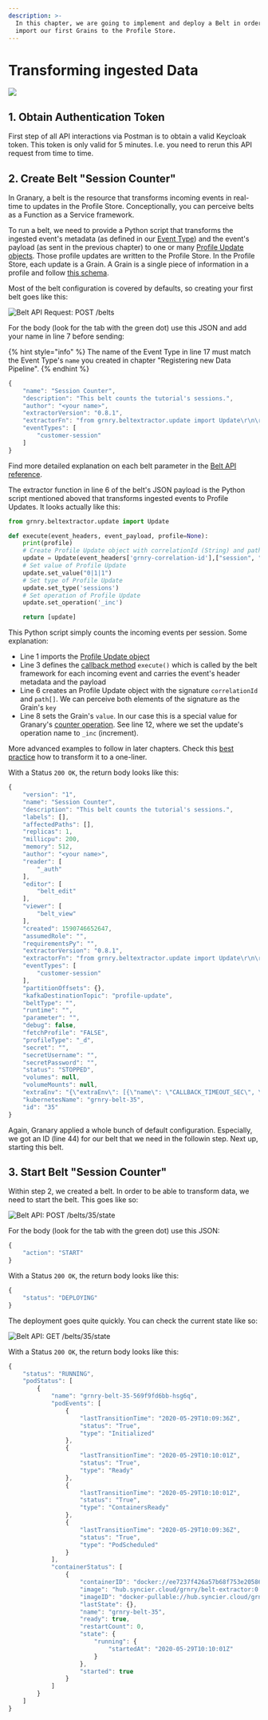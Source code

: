 ```yaml
---
description: >-
  In this chapter, we are going to implement and deploy a Belt in order to
  import our first Grains to the Profile Store.
---
```


# Transforming ingested Data

![](../../.gitbook/assets/grafik%20%2829%29.png)

## 1. Obtain Authentication Token

First step of all API interactions via Postman is to obtain a valid Keycloak token. This token is only valid for 5 minutes. I.e. you need to rerun this API request from time to time.

## 2. Create Belt "Session Counter"

In Granary, a belt is the resource that transforms incoming events in real-time to updates in the Profile Store. Conceptionally, you can perceive belts as a Function as a Service framework.

To run a belt, we need to provide a Python script that transforms the ingested event's metadata \(as defined in our [Event Type](registering-new-data.md#2-create-event-type-customer-session)\) and the event's payload \(as sent in the previous chapter\) to one or many [Profile Update objects](../../developer-reference/dataflow/belt-extractor.md#configuration). Those profile updates are written to the Profile Store. In the Profile Store, each update is a Grain. A Grain is a single piece of information in a profile and follow [this schema](../../developer-reference/dataflow/profile-store/#table-profilestore). 

Most of the belt configuration is covered by defaults, so creating your first belt goes like this:

![Belt API Request: POST /belts](../../.gitbook/assets/image%20%2842%29.png)

For the body \(look for the tab with the green dot\) use this JSON and add your name in line 7 before sending: 

{% hint style="info" %}
The name of the Event Type in line 17 must match the Event Type's `name` you created in chapter "Registering new Data Pipeline".
{% endhint %}

```javascript
{
    "name": "Session Counter",
    "description": "This belt counts the tutorial's sessions.",
    "author": "<your name>",
    "extractorVersion": "0.8.1",    
    "extractorFn": "from grnry.beltextractor.update import Update\r\n\r\ndef execute(event_headers, event_payload, profile=None):\r\n    print(profile)\r\n    # Create Profile Update object with correlationId (String) and path (Array<String>)\r\n    update = Update(event_headers['grnry-correlation-id'],[\"session\", \"counter\"])\r\n    # Set value of Profile Update\r\n    update.set_value(\"0|1|1\")\r\n    # Set type of Profile Update\r\n    update.set_type('sessions')\r\n    # Set operation of Profile Update\r\n    update.set_operation('_inc')\r\n    return [update]",
    "eventTypes": [
        "customer-session"
    ]
}
```

Find more detailed explanation on each belt parameter in the [Belt API reference](../../developer-reference/api-reference/belt-api.md#create-and-store-a-belt).

The extractor function in line 6 of the belt's JSON payload is the Python script mentioned aboved that transforms ingested events to Profile Updates. It looks actually like this:

```python
from grnry.beltextractor.update import Update

def execute(event_headers, event_payload, profile=None):
    print(profile)
    # Create Profile Update object with correlationId (String) and path (Array<String>)
    update = Update(event_headers['grnry-correlation-id'],["session", "counter"])
    # Set value of Profile Update
    update.set_value("0|1|1")
    # Set type of Profile Update
    update.set_type('sessions')
    # Set operation of Profile Update
    update.set_operation('_inc')

    return [update]
```

This Python script simply counts the incoming events per session. Some explanation:

* Line 1 imports the [Profile Update object](../../developer-reference/dataflow/belt-extractor.md#configuration) 
* Line 3 defines the [callback method](../../developer-reference/dataflow/belt-extractor.md#callback-signature) `execute()` which is called by the belt framework for each incoming event and carries the event's header metadata and the payload
* Line 6 creates an Profile Update object with the signature `correlationId` and `path[]`. We can perceive both elements of the signature as the Grain's `key`
* Line 8 sets the Grain's `value`. In our case this is a special value for Granary's [counter operation](../../developer-reference/dataflow/profile-store/#counter). See line 12, where we set the update's operation name to `_inc` \(increment\).

More advanced examples to follow in later chapters. Check this [best practice](../using-data-in-granary/best-practices/easing-development.md) how to transform it to a one-liner.

With a Status `200 OK`, the return body looks like this:

```javascript
{
    "version": "1",
    "name": "Session Counter",
    "description": "This belt counts the tutorial's sessions.",
    "labels": [],
    "affectedPaths": [],
    "replicas": 1,
    "millicpu": 200,
    "memory": 512,
    "author": "<your name>",
    "reader": [
        "_auth"
    ],
    "editor": [
        "belt_edit"
    ],
    "viewer": [
        "belt_view"
    ],
    "created": 1590746652647,
    "assumedRole": "",
    "requirementsPy": "",
    "extractorVersion": "0.8.1",
    "extractorFn": "from grnry.beltextractor.update import Update\r\n\r\ndef execute(event_headers, event_payload, profile=None):\r\n    print(profile)\r\n    # Create Profile Update object with correlationId (String) and path (Array<String>)\r\n    update = Update(event_headers['grnry-correlation-id'],[\"session\", \"counter\"])\r\n    # Set value of Profile Update\r\n    update.set_value(\"0|1|1\")\r\n    # Set type of Profile Update\r\n    update.set_type('sessions')\r\n    # Set operation of Profile Update\r\n    update.set_operation('_inc')\r\n    return [update]",
    "eventTypes": [
        "customer-session"
    ],
    "partitionOffsets": {},
    "kafkaDestinationTopic": "profile-update",
    "beltType": "",
    "runtime": "",
    "parameter": "",
    "debug": false,
    "fetchProfile": "FALSE",
    "profileType": "_d",
    "secret": "",
    "secretUsername": "",
    "secretPassword": "",
    "status": "STOPPED",
    "volumes": null,
    "volumeMounts": null,
    "extraEnv": "{\"extraEnv\": [{\"name\": \"CALLBACK_TIMEOUT_SEC\", \"value\": \"300\"}, {\"name\": \"CALLBACK_LONGRUNNING_SEC\", \"value\": \"180\"}]}",
    "kubernetesName": "grnry-belt-35",
    "id": "35"
}
```

Again, Granary applied a whole bunch of default configuration. Especially, we got an ID \(line 44\) for our belt that we need in the followin step. Next up, starting this belt.

## 3. Start Belt "Session Counter"

Within step 2, we created a belt. In order to be able to transform data, we need to start the belt. This goes like so:

![Belt API: POST /belts/35/state](../../.gitbook/assets/image%20%2840%29.png)

For the body \(look for the tab with the green dot\) use this JSON:

```javascript
{
	"action": "START"
}
```

With a Status `200 OK`, the return body looks like this:

```javascript
{
    "status": "DEPLOYING"
}
```

The deployment goes quite quickly. You can check the current state like so:

![Belt API: GET /belts/35/state](../../.gitbook/assets/image%20%2841%29.png)

With a Status `200 OK`, the return body looks like this:

```javascript
{
    "status": "RUNNING",
    "podStatus": [
        {
            "name": "grnry-belt-35-569f9fd6bb-hsg6q",
            "podEvents": [
                {
                    "lastTransitionTime": "2020-05-29T10:09:36Z",
                    "status": "True",
                    "type": "Initialized"
                },
                {
                    "lastTransitionTime": "2020-05-29T10:10:01Z",
                    "status": "True",
                    "type": "Ready"
                },
                {
                    "lastTransitionTime": "2020-05-29T10:10:01Z",
                    "status": "True",
                    "type": "ContainersReady"
                },
                {
                    "lastTransitionTime": "2020-05-29T10:09:36Z",
                    "status": "True",
                    "type": "PodScheduled"
                }
            ],
            "containerStatus": [
                {
                    "containerID": "docker://ee7237f426a57b68f753e205868ad9b3ff72d69d304d1c86b2e72f00ee7e091f",
                    "image": "hub.syncier.cloud/grnry/belt-extractor:0.8.1",
                    "imageID": "docker-pullable://hub.syncier.cloud/grnry/belt-extractor@sha256:8fd67bf65b27a2028bb2371d6e5abc7ed52db42d2ada49fbd4f3ef568256de3b",
                    "lastState": {},
                    "name": "grnry-belt-35",
                    "ready": true,
                    "restartCount": 0,
                    "state": {
                        "running": {
                            "startedAt": "2020-05-29T10:10:01Z"
                        }
                    },
                    "started": true
                }
            ]
        }
    ]
}
```

